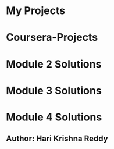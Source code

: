 # My Projects
# Coursera-Projects
# Module 2 Solutions
# Module 3 Solutions
# Module 4 Solutions
## Author: Hari Krishna Reddy

